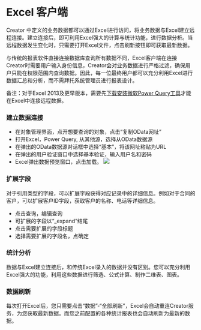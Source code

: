 Excel 客户端
===

Creator 中定义的业务数据都可以通过Excel进行访问，将业务数据与Excel建立远程连接。建立连接后，即可利用Excel强大的计算与统计功能，进行数据分析。当远程数据发生变化时，只需要打开Excel文件，点击刷新按钮即可获取最新数据。

与传统的报表软件直接连接数据库查询所有数据不同，Excel客户端在连接Creator时需要用户输入身份信息，Creator会对业务数据进行严格过滤，确保用户只能在权限范围内查询数据。因此，每一位最终用户都可以充分利用Excel进行数据汇总和分析，而不需拜托系统管理员进行报表设计。

备注：对于Excel 2013及更早版本，需要先[下载安装微软Power Query工具](https://www.microsoft.com/zh-CN/download/details.aspx?id=39379)才能在Excel中连接远程数据。

### 建立数据连接
- 在对象管理界面，点开想要查询的对象，点击“复制OData网址”
- 打开Excel，Power Query, 从其他源，选择从OData数据源
- 在弹出的OData数据源对话框中选择“基本”，将该网址粘贴为URL
- 在弹出的用户验证窗口中选择基本验证，输入用户名和密码
- Excel弹出数据预览窗口，点击加载。
![](images/app-excel1.png)

### 扩展字段
对于引用类型的字段，可以扩展字段获得对应记录中的详细信息。例如对于合同的客户，可以扩展客户ID字段，获取客户的名称、电话等详细信息。
- 点击查询，编辑查询
- 可扩展的字段以“_expand”结尾
- 点击需要扩展的字段标题
- 选择需要扩展的字段名，点确定

### 统计分析
数据与Excel建立连接后，和传统Excel录入的数据并没有区别。您可以充分利用Excel强大的功能，利用这些数据进行筛选、公式计算、制作二维表、图表。

### 数据刷新
每次打开Excel后，您只需要点击“数据”-“全部刷新”，Excel会自动重连Creator服务，为您获取最新数据。而您之前配置的各种统计报表也会自动刷新为最新的数据。